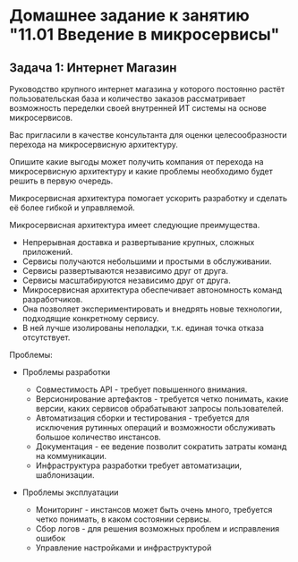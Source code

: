 # Домашнее задание к занятию "11.01 Введение в микросервисы"

## Задача 1: Интернет Магазин

Руководство крупного интернет магазина у которого постоянно растёт пользовательская база и количество заказов рассматривает возможность переделки своей внутренней ИТ системы на основе микросервисов.

Вас пригласили в качестве консультанта для оценки целесообразности перехода на микросервисную архитектуру.

Опишите какие выгоды может получить компания от перехода на микросервисную архитектуру и какие проблемы необходимо будет решить в первую очередь.


Микросервисная архитектура помогает ускорить разработку и сделать её более гибкой и управляемой.


Микросервисная архитектура имеет следующие преимущества.
- Непрерывная доставка и развертывание крупных, сложных приложений.
- Сервисы получаются небольшими и простыми в обслуживании.
- Сервисы развертываются независимо друг от друга.
- Сервисы масштабируются независимо друг от друга.
- Микросервисная архитектура обеспечивает автономность команд разработчиков.
- Она позволяет экспериментировать и внедрять новые технологии, подходящие конкретному сервису.
- В ней лучше изолированы неполадки, т.к. единая точка отказа отсутствует.


Проблемы:
- Проблемы разработки
    - Cовместимость API - требует повышенного внимания.
    - Версионирование артефактов - требуется четко понимать, какие версии, каких сервисов обрабатывают запросы пользователей.
    - Автоматизация сборки и тестирования - требуется для исключения рутинных операций и возможности обслуживать большое количество инстансов.
    - Документация - ее ведение позволит сократить затраты команд на коммуникации.
    - Инфраструктура разработки требует автоматизации, шаблонизации.

- Проблемы эксплуатации
    - Мониторинг - инстансов может быть очень много, требуется четко понимать, в каком состоянии сервисы.
    - Сбор логов - для решения возможных проблем и исправления ошибок
    - Управление настройками и инфраструктурой